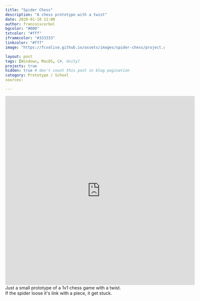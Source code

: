 ```yaml
---
title: "Spider Chess"
description: "A chess prototype with a twist"
date: 2020-01-10 12:00
author: francoiscorbel
bgcolor: "#000"
txtcolor: "#fff"
iframecolor: "#333333"
linkcolor: "#fff"
image: "https://fcvalise.github.io/assets/images/spider-chess/project.gif"

layout: post
tags: [Windows, MacOS, C#, Unity]
projects: true
hidden: true # don't count this post in blog pagination
category: Prototype / School
sources: 

---
```

<div class="general-margin full-width">
    <div style="">
        <iframe class="unity" style="width:600px;" src="https://itch.io/embed-upload/2377022?color=000000" width="600" height="600" 
        scrolling="no" frameborder="0"></iframe>
    </div>
</div>

<div class="text general-margin">
Just a small prototype of a 1v1 chess game with a twist.
</div>
<div class="text general-margin">
If the spider loose it's link with a piece, it get stuck.
</div>
